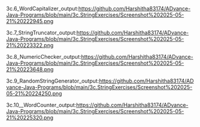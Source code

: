 3c.6_WordCapitalizer_output:https://github.com/Harshitha83174/ADvance-Java-Programs/blob/main/3c.StringExercises/Screenshot%202025-05-21%20222945.png

3c.7_StringTruncator_output:https://github.com/Harshitha83174/ADvance-Java-Programs/blob/main/3c.StringExercises/Screenshot%202025-05-21%20223322.png

3c.8_NumericChecker_output:https://github.com/Harshitha83174/ADvance-Java-Programs/blob/main/3c.StringExercises/Screenshot%202025-05-21%20223648.png

3c.9_RandomStringGenerator_output:https://github.com/Harshitha83174/ADvance-Java-Programs/blob/main/3c.StringExercises/Screenshot%202025-05-21%20224250.png

3c.10__WordCounter_output:https://github.com/Harshitha83174/ADvance-Java-Programs/blob/main/3c.StringExercises/Screenshot%202025-05-21%20225320.png
